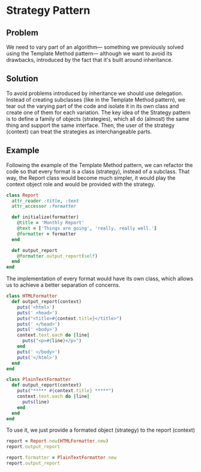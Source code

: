 # Strategy Pattern

## Problem
We need to vary part of an algorithm— something we previously solved using the Template Method pattern— although we want to avoid its drawbacks, introduced by the fact that it's built around inheritance.

## Solution
To avoid problems introduced by inheritance we should use delegation. Instead of creating subclasses (like in the Template Method pattern), we tear out the varying part of the code and isolate it in its own class and create one of them for each variation. The key idea of the Strategy pattern is to define a family of objects (strategies), which all do (almost) the same thing and support the same interface. Then, the user of the strategy (context) can treat the strategies as interchangeable parts.

## Example
Following the example of the Template Method pattern, we can refactor the code so that every format is a class (strategy), instead of a subclass. That way, the Report class would become much simpler, it would play the context object role and would be provided with the strategy.

```ruby
class Report
  attr_reader :title, :text
  attr_accessor :formatter

  def initialize(formatter)
    @title = 'Monthly Report'
    @text = ['Things are going', 'really, really well.']
    @formatter = formatter
  end

  def output_report
    @formatter.output_report(self)
  end
end
```

The implementation of every format would have its own class, which allows us to achieve a better separation of concerns.

```ruby
class HTMLFormatter
  def output_report(context)
    puts('<html>')
    puts(' <head>')
    puts("<title>#{context.title}</title>")
    puts(' </head>')
    puts(' <body>')
    context.text.each do |line|
      puts("<p>#{line}</p>")
    end
    puts(' </body>')
    puts('</html>')
  end
end

class PlainTextFormatter
  def output_report(context)
    puts("***** #{context.title} *****")
    context.text.each do |line|
      puts(line)
    end
  end
end
```

To use it, we just provide a formated object (strategy) to the report (context)

```ruby
report = Report.new(HTMLFormatter.new)
report.output_report

report.formatter = PlainTextFormatter.new
report.output_report
```
